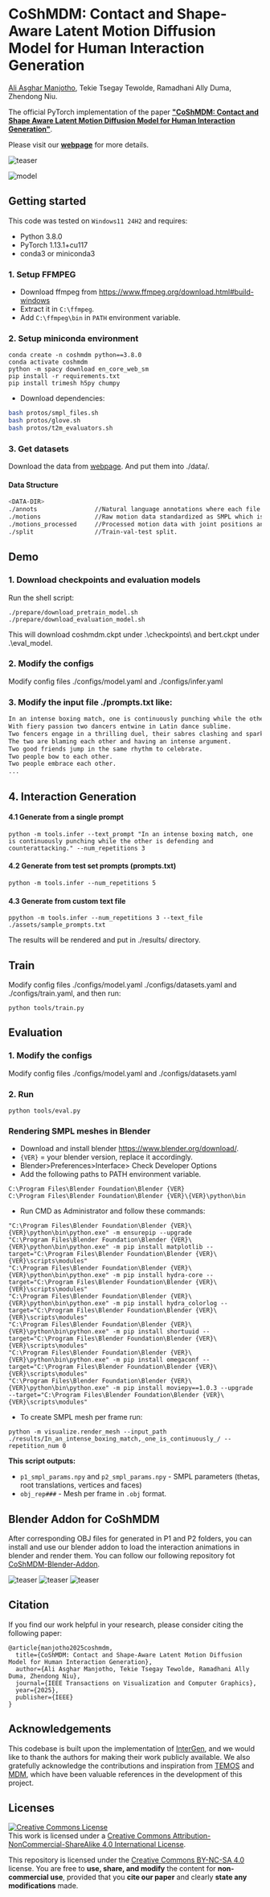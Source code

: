 # CoShMDM: Contact and Shape-Aware Latent Motion Diffusion Model for Human Interaction Generation
[Ali Asghar Manjotho](https://github.com/AliManjotho), Tekie Tsegay Tewolde, Ramadhani Ally Duma, Zhendong Niu.

The official PyTorch implementation of the paper [**"CoShMDM: Contact and Shape Aware Latent Motion Diffusion Model for Human Interaction Generation"**](https://alimanjotho.github.io/coshmdm/).

Please visit our [**webpage**](https://alimanjotho.github.io/coshmdm/) for more details.


![teaser](./assets/fig-additional-qualitative-1.png)

![model](./assets/model.png)



## Getting started

This code was tested on `Windows11 24H2` and requires:

* Python 3.8.0
* PyTorch 1.13.1+cu117
* conda3 or miniconda3

### 1. Setup FFMPEG
* Download ffmpeg from https://www.ffmpeg.org/download.html#build-windows
* Extract it in `C:\ffmpeg`.
* Add `C:\ffmpeg\bin` in `PATH` environment variable.


### 2. Setup miniconda environment
```shell
conda create -n coshmdm python==3.8.0
conda activate coshmdm
python -m spacy download en_core_web_sm
pip install -r requirements.txt
pip install trimesh h5py chumpy
```

* Download dependencies:

```bash
bash protos/smpl_files.sh
bash protos/glove.sh
bash protos/t2m_evaluators.sh
```



### 3. Get datasets

Download the data from [webpage](https://tr3e.github.io/intergen-page/). And put them into ./data/.

#### Data Structure
```sh
<DATA-DIR>
./annots                //Natural language annotations where each file consisting of three sentences.
./motions               //Raw motion data standardized as SMPL which is similiar to AMASS.
./motions_processed     //Processed motion data with joint positions and rotations (6D representation) of SMPL 22 joints kinematic structure.
./split                 //Train-val-test split.
```



## Demo

### 1. Download checkpoints and evaluation models
Run the shell script:

```shell
./prepare/download_pretrain_model.sh
./prepare/download_evaluation_model.sh
```
This will download coshmdm.ckpt under .\checkpoints\ and bert.ckpt under .\eval_model\.

### 2. Modify the configs
Modify config files ./configs/model.yaml and ./configs/infer.yaml


### 3. Modify the input file ./prompts.txt like:

```sh
In an intense boxing match, one is continuously punching while the other is defending and counterattacking.
With fiery passion two dancers entwine in Latin dance sublime.
Two fencers engage in a thrilling duel, their sabres clashing and sparking as they strive for victory.
The two are blaming each other and having an intense argument.
Two good friends jump in the same rhythm to celebrate.
Two people bow to each other.
Two people embrace each other.
...
```


## 4. Interaction Generation

#### 4.1 Generate from a single prompt

```shell
python -m tools.infer --text_prompt "In an intense boxing match, one is continuously punching while the other is defending and counterattacking." --num_repetitions 3
```

#### 4.2 Generate from test set prompts (prompts.txt)

```shell
python -m tools.infer --num_repetitions 5
```

#### 4.3 Generate from custom text file

```shell
ppython -m tools.infer --num_repetitions 3 --text_file ./assets/sample_prompts.txt
```

The results will be rendered and put in ./results/ directory.




## Train

Modify config files ./configs/model.yaml ./configs/datasets.yaml and ./configs/train.yaml, and then run:

```shell
python tools/train.py
```


## Evaluation

### 1. Modify the configs
Modify config files ./configs/model.yaml and ./configs/datasets.yaml

### 2. Run
```shell
python tools/eval.py
```


### Rendering SMPL meshes  in Blender

* Download and install blender https://www.blender.org/download/.
* `{VER}` = your blender version, replace it accordingly.
* Blender>Preferences>Interface> Check Developer Options
* Add the following paths to PATH environment variable.
```shell
C:\Program Files\Blender Foundation\Blender {VER}
C:\Program Files\Blender Foundation\Blender {VER}\{VER}\python\bin
```
* Run CMD as Administrator and follow these commands:
```shell
"C:\Program Files\Blender Foundation\Blender {VER}\{VER}\python\bin\python.exe" -m ensurepip --upgrade
"C:\Program Files\Blender Foundation\Blender {VER}\{VER}\python\bin\python.exe" -m pip install matplotlib --target="C:\Program Files\Blender Foundation\Blender {VER}\{VER}\scripts\modules"
"C:\Program Files\Blender Foundation\Blender {VER}\{VER}\python\bin\python.exe" -m pip install hydra-core --target="C:\Program Files\Blender Foundation\Blender {VER}\{VER}\scripts\modules"
"C:\Program Files\Blender Foundation\Blender {VER}\{VER}\python\bin\python.exe" -m pip install hydra_colorlog --target="C:\Program Files\Blender Foundation\Blender {VER}\{VER}\scripts\modules"
"C:\Program Files\Blender Foundation\Blender {VER}\{VER}\python\bin\python.exe" -m pip install shortuuid --target="C:\Program Files\Blender Foundation\Blender {VER}\{VER}\scripts\modules"
"C:\Program Files\Blender Foundation\Blender {VER}\{VER}\python\bin\python.exe" -m pip install omegaconf --target="C:\Program Files\Blender Foundation\Blender {VER}\{VER}\scripts\modules"
"C:\Program Files\Blender Foundation\Blender {VER}\{VER}\python\bin\python.exe" -m pip install moviepy==1.0.3 --upgrade  --target="C:\Program Files\Blender Foundation\Blender {VER}\{VER}\scripts\modules"
```

* To create SMPL mesh per frame run:

```shell
python -m visualize.render_mesh --input_path ./results/In_an_intense_boxing_match,_one_is_continuously_/ --repetition_num 0
```

**This script outputs:**
* `p1_smpl_params.npy` and `p2_smpl_params.npy` - SMPL parameters (thetas, root translations, vertices and faces)
* `obj_rep###` - Mesh per frame in `.obj` format.


## Blender Addon for CoShMDM

After corresponding OBJ files for generated in P1 and P2 folders, you can install and use our blender addon to load the interaction animations in blender and render them. You can follow our following repository fot [CoShMDM-Blender-Addon](https://github.com/AliManjotho/CoShMDM-Blender-Addon.git).

![teaser](./assets/addon-1.png)
![teaser](./assets/addon-2.png)
![teaser](./assets/addon-3.png)



## Citation

If you find our work helpful in your research, please consider citing the following paper:

```
@article{manjotho2025coshmdm,
  title={CoShMDM: Contact and Shape-Aware Latent Motion Diffusion Model for Human Interaction Generation},
  author={Ali Asghar Manjotho, Tekie Tsegay Tewolde, Ramadhani Ally Duma, Zhendong Niu},
  journal={IEEE Transactions on Visualization and Computer Graphics},
  year={2025},
  publisher={IEEE}
}
```


## Acknowledgements
This codebase is built upon the implementation of [InterGen](https://github.com/tr3e/InterGen), and we would like to thank the authors for making their work publicly available. We also gratefully acknowledge the contributions and inspiration from [TEMOS](https://github.com/Mathux/TEMOS) and [MDM](https://github.com/GuyTevet/motion-diffusion-model), which have been valuable references in the development of this project.




## Licenses
<a rel="license" href="http://creativecommons.org/licenses/by-nc-sa/4.0/"><img alt="Creative Commons License" style="border-width:0" src="https://i.creativecommons.org/l/by-nc-sa/4.0/80x15.png" /></a><br />This work is licensed under a <a rel="license" href="http://creativecommons.org/licenses/by-nc-sa/4.0/">Creative Commons Attribution-NonCommercial-ShareAlike 4.0 International License</a>.

This repository is licensed under the [Creative Commons BY-NC-SA 4.0](https://creativecommons.org/licenses/by-nc-sa/4.0/legalcode) license. You are free to **use, share, and modify** the content for **non-commercial use**, provided that you **cite our paper** and clearly **state any modifications** made.
